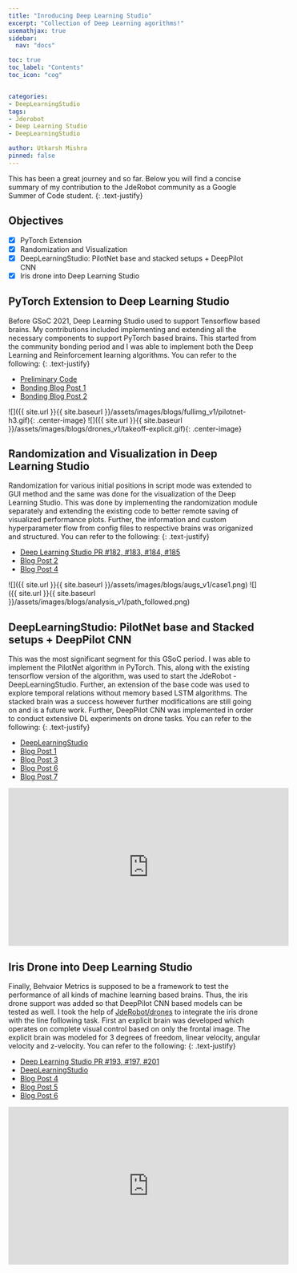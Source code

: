 ```yaml
---
title: "Inroducing Deep Learning Studio"
excerpt: "Collection of Deep Learning agorithms!"
usemathjax: true
sidebar:
  nav: "docs"

toc: true
toc_label: "Contents"
toc_icon: "cog"


categories:
- DeepLearningStudio
tags:
- Jderobot
- Deep Learning Studio
- DeepLearningStudio

author: Utkarsh Mishra
pinned: false
---
```


This has been a great journey and so far. Below you will find a concise summary of my contribution to the JdeRobot community as a Google Summer of Code student.
{: .text-justify}

## Objectives

- [x] PyTorch Extension
- [x] Randomization and Visualization
- [x] DeepLearningStudio: PilotNet base and stacked setups + DeepPilot CNN
- [x] Iris drone into Deep Learning Studio

## PyTorch Extension to Deep Learning Studio

Before GSoC 2021, Deep Learning Studio used to support Tensorflow based brains. My contributions included implementing and extending all the necessary components to support PyTorch based brains. This started from the community bonding period and I was able to implement both the Deep Learning and Reinforcement learning algorithms. You can refer to the following:
{: .text-justify}
- [Preliminary Code](https://github.com/TheRoboticsClub/gsoc2021-Utkarsh_Mishra/tree/community_bonding)
- [Bonding Blog Post 1](https://theroboticsclub.github.io/gsoc2021-Utkarsh_Mishra/gsoc/Community-Bonding-Week-1/)
- [Bonding Blog Post 2](https://theroboticsclub.github.io/gsoc2021-Utkarsh_Mishra/gsoc/Community-Bonding-Week-2/)

![]({{ site.url }}{{ site.baseurl }}/assets/images/blogs/fullimg_v1/pilotnet-h3.gif){: .center-image}
![]({{ site.url }}{{ site.baseurl }}/assets/images/blogs/drones_v1/takeoff-explicit.gif){: .center-image}

## Randomization and Visualization in Deep Learning Studio

Randomization for various initial positions in script mode was extended to GUI method and the same was done for the visualization of the Deep Learning Studio. This was done by implementing the randomization module separately and extending the existing code to better remote saving of visualized performance plots. Further, the information and custom hyperparameter flow from config files to respective brains was origanized and structured.   You can refer to the following:
{: .text-justify}
- [Deep Learning Studio PR #182, #183, #184, #185](https://github.com/JdeRobot/DeepLearningStudio)
- [Blog Post 2](https://theroboticsclub.github.io/gsoc2021-Utkarsh_Mishra/gsoc/Coding-Period-Week-2/)
- [Blog Post 4](https://theroboticsclub.github.io/gsoc2021-Utkarsh_Mishra/gsoc/Coding-Period-Week-4/)

![]({{ site.url }}{{ site.baseurl }}/assets/images/blogs/augs_v1/case1.png)
![]({{ site.url }}{{ site.baseurl }}/assets/images/blogs/analysis_v1/path_followed.png)

## DeepLearningStudio: PilotNet base and Stacked setups + DeepPilot CNN

This was the most significant segment for this GSoC period. I was able to implement the PilotNet algorithm in PyTorch. This, along with the existing tensorflow version of the algorithm, was used to start the JdeRobot - DeepLearningStudio. Further, an extension of the base code was used to explore temporal relations without memory based LSTM algorithms. The stacked brain was a success however further modifications are still going on and is a future work. Further, DeepPilot CNN was implemented in order to conduct extensive DL experiments on drone tasks. You can refer to the following: 
{: .text-justify}
- [DeepLearningStudio](https://github.com/JdeRobot/DeepLearningStudio/tree/main/Formula1-FollowLine)
- [Blog Post 1](https://theroboticsclub.github.io/gsoc2021-Utkarsh_Mishra/gsoc/Coding-Period-Week-1/)
- [Blog Post 3](https://theroboticsclub.github.io/gsoc2021-Utkarsh_Mishra/gsoc/Coding-Period-Week-3/)
- [Blog Post 6](https://theroboticsclub.github.io/gsoc2021-Utkarsh_Mishra/gsoc/Coding-Period-Week-6/)
- [Blog Post 7](https://theroboticsclub.github.io/gsoc2021-Utkarsh_Mishra/gsoc/Coding-Period-Week-7/)


<iframe width="560" height="315" src="https://www.youtube.com/embed/pbYfdXvtRLo" title="YouTube video player" frameborder="0" allow="accelerometer; autoplay; clipboard-write; encrypted-media; gyroscope; picture-in-picture" allowfullscreen></iframe>


## Iris Drone into Deep Learning Studio

Finally, Behvaior Metrics is supposed to be a framework to test the performance of all kinds of machine learning based brains. Thus, the iris drone support was added so that DeepPilot CNN based models can be tested as well. I took the help of [JdeRobot/drones](https://github.com/JdeRobot/drones) to integrate the iris drone with the line folllowing task. First an explicit brain was developed which operates on complete visual control  based on only the frontal image. The explicit brain was modeled for 3 degrees of freedom, linear velocity, angular velocity and z-velocity. You can refer to the following: 
{: .text-justify}
- [Deep Learning Studio PR #193, #197, #201](https://github.com/JdeRobot/DeepLearningStudio)
- [DeepLearningStudio](https://github.com/JdeRobot/DeepLearningStudio/tree/main/Drone-FollowLine)
- [Blog Post 4](https://theroboticsclub.github.io/gsoc2021-Utkarsh_Mishra/gsoc/Coding-Period-Week-4/)
- [Blog Post 5](https://theroboticsclub.github.io/gsoc2021-Utkarsh_Mishra/gsoc/Coding-Period-Week-5/)
- [Blog Post 6](https://theroboticsclub.github.io/gsoc2021-Utkarsh_Mishra/gsoc/Coding-Period-Week-6/)

<iframe width="560" height="315" src="https://www.youtube.com/embed/GZs6OIQ_az0" title="YouTube video player" frameborder="0" allow="accelerometer; autoplay; clipboard-write; encrypted-media; gyroscope; picture-in-picture" allowfullscreen></iframe>